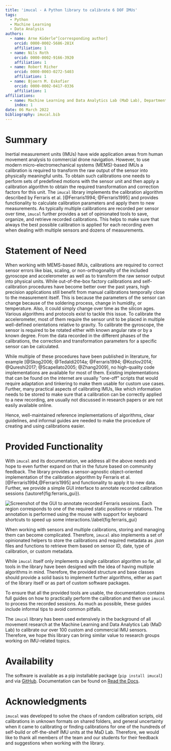 ```yaml
---
title: 'imucal - A Python library to calibrate 6 DOF IMUs'  
tags:
  - Python
  - Machine Learning
  - Data Analysis
authors:
  - name: Arne Küderle^[corresponding author]   
    orcid: 0000-0002-5686-281X  
    affiliation: 1
  - name: Nils Roth
    orcid: 0000-0002-9166-3920
    affiliation: 1
  - name: Robert Richer  
    orcid: 0000-0003-0272-5403  
    affiliation: 1
  - name: Bjoern M. Eskofier  
    orcid: 0000-0002-0417-0336  
    affiliation: 1
affiliations:
  - name: Machine Learning and Data Analytics Lab (MaD Lab), Department Artificial Intelligence in Biomedical Engineering (AIBE), Friedrich-Alexander-Universität Erlangen-Nürnberg (FAU)  
    index: 1
date: 06 March 2022
bibliography: imucal.bib
---
```


# Summary

Inertial measurement units (IMUs) have wide application areas from human movement analysis to commercial drone navigation.
However, to use modern micro-electromechanical systems (MEMS)-based IMUs a calibration is required to transform the raw output of the sensor into physically meaningful units.
To obtain such calibrations one needs to perform sets of predefined motions with the sensor unit and then apply a calibration algorithm to obtain the required transformation and correction factors for this unit.
The `imucal` library implements the calibration algorithm described by Ferraris et al. [@Ferraris1994; @Ferraris1995] and provides functionality to calculate calibration parameters and apply them to new measurements.
As typically multiple calibrations are recorded per sensor over time, `imucal` further provides a set of opinionated tools to save, organize, and retrieve recorded calibrations.
This helps to make sure that always the best possible calibration is applied for each recording even when dealing with multiple sensors and dozens of measurements.

# Statement of Need

When working with MEMS-based IMUs, calibrations are required to correct sensor errors like bias, scaling, or non-orthogonality of the included gyroscope and accelerometer as well as to transform the raw sensor output into physical units.
While out-of-the-box factory calibrations and self-calibration procedures have become better over the past years, high precision applications still benefit from manual calibrations temporally close to the measurement itself.
This is because the parameters of the sensor can change because of the soldering process, change in humidity, or temperature. Also, it could simply change over time as the silicon ages.
Various algorithms and protocols exist to tackle this issue. To calibrate the accelerometer, most of them require the sensor unit to be placed in multiple well-defined orientations relative to gravity. To calibrate the gyroscope, the sensor is required to be rotated either with known angular rate or by a known degree.
From the data recorded in the different phases of the calibrations, the correction and transformation parameters for a specific sensor can be calculated.

While multiple of these procedures have been published in literature, for example [@Skog2006; @Tedaldi2014a; @Ferraris1994; @Kozlov2014; @Qureshi2017; @Scapellato2005; @Zhang2009], no high-quality code implementations are available for most of them.
Existing implementations that can be found on the internet are usually "one-off" scripts that would require adaptation and tinkering to make them usable for custom use cases.
Further, many practical aspects of calibrating IMUs, like which information needs to be stored to make sure that a calibration can be correctly applied to a new recording, are usually not discussed in research papers or are not easily available online.

Hence, well-maintained reference implementations of algorithms, clear guidelines, and informal guides are needed to make the procedure of creating and using calibrations easier.

# Provided Functionality

With `imucal` and its documentation, we address all the above needs and hope to even further expand on that in the future based on community feedback.
The library provides a sensor-agnostic object-oriented implementation of the calibration algorithm by Ferraris et al. [@Ferraris1994,@Ferraris1995] and functionality to apply it to new data.
Further, we provide a simple GUI interface to annotate recorded calibration sessions (\autoref{fig:ferraris_gui}).

![Screenshot of the GUI to annotate recorded Ferraris sessions.
Each region corresponds to one of the required static positions or rotations.
The annotation is performed using the mouse with support for keyboard shortcuts to speed up some interactions.\label{fig:ferraris_gui}](img/imucal_ferraris_gui.png)

When working with sensors and multiple calibrations, storing and managing them can become complicated.
Therefore, `imucal` also implements a set of opinionated helpers to store the calibrations and required metadata as _.json_ files and functions to retrieve them based on sensor ID, date, type of calibration, or custom metadata.

While `imucal` itself only implements a single calibration algorithm so far, all tools in the library have been designed with the idea of having multiple algorithms in mind.
Therefore, the provided structure and base classes should provide a solid basis to implement further algorithms, either as part of the library itself or as part of custom software packages.

To ensure that all the provided tools are usable, the documentation contains full guides on how to practically perform the calibration and then use `imucal` to process the recorded sessions.
As much as possible, these guides include informal tips to avoid common pitfalls.

The `imucal` library has been used extensively in the background of all movement research at the Machine Learning and Data Analytics Lab (MaD Lab) to calibrate our over 100 custom and commercial IMU sensors.
Therefore, we hope this library can bring similar value to research groups working on IMU-related topics.  

# Availability

The software is available as a pip installable package (`pip install imucal`) and via [GitHub](https://github.com/mad-lab-fau/imucal).
Documentation can be found on [Read the Docs](https://imucal.readthedocs.io/).

# Acknowledgments

`imucal` was developed to solve the chaos of random calibration scripts, old calibrations in unknown formats on shared folders, and general uncertainty when it came to calibrating or finding calibrations for one of the hundreds of self-build or off-the-shelf IMU units at the MaD Lab.
Therefore, we would like to thank all members of the team and our students for their feedback and suggestions when working with the library.
